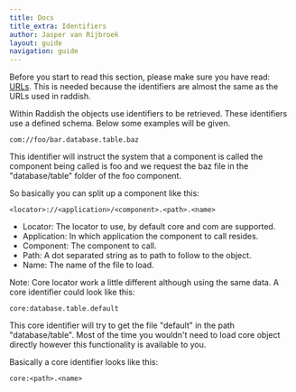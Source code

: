 ```yaml
---
title: Docs
title_extra: Identifiers
author: Jasper van Rijbroek
layout: guide
navigation: guide
---
```


Before you start to read this section, please make sure you have read: [URLs](/guide/essentials/urls.html).
This is needed because the identifiers are almost the same as the URLs used in raddish.

Within Raddish the objects use identifiers to be retrieved. These identifiers use a defined schema.
Below some examples will be given.

``` com://foo/bar.database.table.baz ```

This identifier will instruct the system that a component is called
the component being called is foo and we request the baz file in the "database/table" folder of the foo component.

So basically you can split up a component like this:

``` <locator>://<application>/<component>.<path>.<name> ```

- Locator: The locator to use, by default core and com are supported.
- Application: In which application the component to call resides.
- Component: The component to call.
- Path: A dot separated string as to path to follow to the object.
- Name: The name of the file to load.

Note: Core locator work a little different although using the same data.
A core identifier could look like this:

``` core:database.table.default ```

This core identifier will try to get the file "default" in the path "database/table".
Most of the time you wouldn't need to load core object directly however this functionality is available to you.

Basically a core identifier looks like this:

``` core:<path>.<name> ```